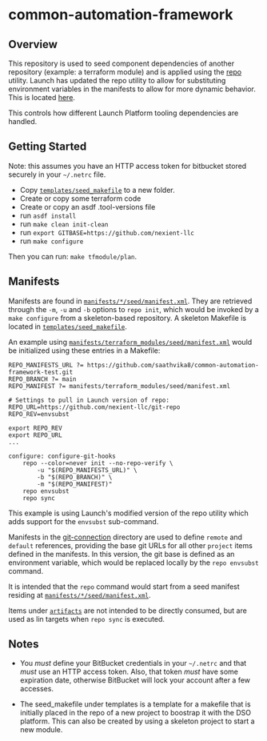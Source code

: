 # common-automation-framework

## Overview

This repository is used to seed component dependencies of another repository (example: a terraform module) and is applied using the [repo](https://gerrit.googlesource.com/git-repo/) utility.  Launch has updated the repo utility to allow for substituting environment variables in the manifests to allow for more dynamic behavior.  This is located [here](https://github.com/nexient-llc/git-repo).

This controls how different Launch Platform tooling dependencies are handled.

## Getting Started

Note: this assumes you have an HTTP access token for bitbucket stored securely in your `~/.netrc` file.

* Copy [`templates/seed_makefile`](./templates/seed_makefile) to a new folder.
* Create or copy some terraform code
* Create or copy an asdf .tool-versions file
* run `asdf install`
* run `make clean init-clean`
* run `export GITBASE=https://github.com/nexient-llc`
* run `make configure`

Then you can run: `make tfmodule/plan`.

## Manifests

Manifests are found in [`manifests/*/seed/manifest.xml`](./manifests/*/seed/manifest.xm).  They are retrieved through the `-m`, `-u` and `-b` options to `repo init`, which would be invoked by a `make configure` from a skeleton-based repository.  A skeleton Makefile is located in [`templates/seed_makefile`](./templates/seed_makefile).

An example using [`manifests/terraform_modules/seed/manifest.xml`](./manifests/terraform_modules/seed/manifest.xml) would be initialized using these entries in a Makefile:

```
REPO_MANIFESTS_URL ?= https://github.com/saathvika8/common-automation-framework-test.git
REPO_BRANCH ?= main
REPO_MANIFEST ?= manifests/terraform_modules/seed/manifest.xml

# Settings to pull in Launch version of repo:
REPO_URL=https://github.com/nexient-llc/git-repo
REPO_REV=envsubst

export REPO_REV
export REPO_URL
...

configure: configure-git-hooks
	repo --color=never init --no-repo-verify \
		-u "$(REPO_MANIFESTS_URL)" \
		-b "$(REPO_BRANCH)" \
		-m "$(REPO_MANIFEST)"
	repo envsubst
	repo sync
```

This example is using Launch's modified version of the repo utility which adds support for the `envsubst` sub-command.

Manifests in the [git-connection](./git-connection/) directory are used to define `remote` and `default` references, providing the base git URLs for all other `project` items defined in the manifests.  In this version, the git base is defined as an environment variable, which would be replaced locally by the `repo envsubst` command.

It is intended that the `repo` command would start from a seed manifest residing at [`manifests/*/seed/manifest.xml`](./manifests/manifests/*/seed/manifest.xml).

Items under [`artifacts`](artifacts/) are not intended to be directly consumed, but are used as lin targets when `repo sync` is executed.

## Notes

* You *must* define your BitBucket credentials in your `~/.netrc` and that *must* use an HTTP access token.  Also, that token *must* have some expiration date, otherwise BitBucket will lock your account after a few accesses.

* The seed_makefile under templates is a template for a makefile that is initially placed in the repo of a new project to boostrap it with the DSO platform.  This can also be created by using a skeleton project to start a new module.
